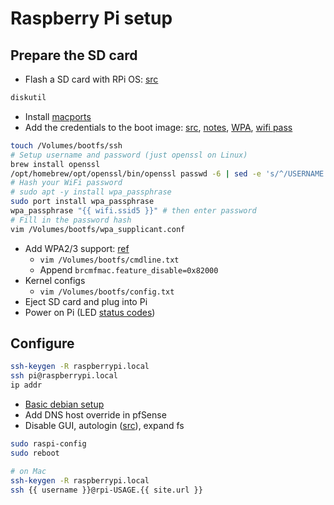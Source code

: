 # Raspberry Pi setup

## Prepare the SD card
- Flash a SD card with RPi OS: [src](https://www.cyberciti.biz/faq/how-to-create-disk-image-on-mac-os-x-with-dd-command/)
```bash
diskutil
```
- Install [macports](https://www.macports.org/install.php)
- Add the credentials to the boot image: [src](https://www.raspberrypi.com/documentation/computers/configuration.html), [notes](https://desertbot.io/blog/headless-raspberry-pi-4-ssh-wifi-setup), [WPA](https://android.googlesource.com/platform/external/wpa_supplicant_8/+/master-soong/wpa_supplicant/wpa_supplicant.conf#662), [wifi pass](https://android.googlesource.com/platform/external/wpa_supplicant_8/+/master/wpa_supplicant/wpa_supplicant.conf#1243)
```bash
touch /Volumes/bootfs/ssh
# Setup username and password (just openssl on Linux)
brew install openssl
/opt/homebrew/opt/openssl/bin/openssl passwd -6 | sed -e 's/^/USERNAME:/;' > /Volumes/bootfs/openconf
# Hash your WiFi password
# sudo apt -y install wpa_passphrase
sudo port install wpa_passphrase
wpa_passphrase "{{ wifi.ssid5 }}" # then enter password
# Fill in the password hash
vim /Volumes/bootfs/wpa_supplicant.conf
```
- Add WPA2/3 support: [ref](https://github.com/raspberrypi/linux/issues/4976)
    - `vim /Volumes/bootfs/cmdline.txt`
    - Append `brcmfmac.feature_disable=0x82000`
- Kernel configs
	- `vim /Volumes/bootfs/config.txt`
- Eject SD card and plug into Pi
- Power on Pi (LED [status codes](https://pimylifeup.com/raspberry-pi-red-green-lights))

## Configure
```bash
ssh-keygen -R raspberrypi.local
ssh pi@raspberrypi.local
ip addr
```
- [Basic debian setup](./debian_setup.md)
- Add DNS host override in pfSense
- Disable GUI, autologin ([src](https://linuxhint.com/disable-gui-raspberry-pi/)), expand fs
```bash
sudo raspi-config
sudo reboot

# on Mac
ssh-keygen -R raspberrypi.local
ssh {{ username }}@rpi-USAGE.{{ site.url }}
```
